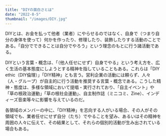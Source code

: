 ```yaml
---
title: "DIYの面白さとは"
date: "2022-8-5"
thumbnail: "/images/DIY.jpg"
---
```


DIYとは、お金を払って他者（業者）にやらせるのではなく、自身で（つまり自分の身体を使って）何かを作ったり、修理したり、装飾したりする活動のことである。「自分でできることは自分でやろう」という理念のもとに行う諸活動である。

DIYという言葉・概念は、「（他人任せにせず）自身でやる」という考え方を、広く生活の基本態度にしようとする精神を指していることもある。これらは「DIY ethic（DIY倫理）」「DIY精神」とも言う。営利企業の活動には頼らず、人々（人・グループ）が自主的に行う活動を推奨する言葉・概念である。こうした精神・態度は、多様な領域において提唱・実行されており、「自主イベント」や「草の根政治運動」「草の根社会運動」、自主制作誌（ミニコミ、Zine）、インディーズ音楽等々に影響を与えているのだ。

各領域のメンバーの中に、「DIY精神」を志向する人がいる場合、その人がその領域でも、業者任せにせず自分（たち）でやることを望み、あるいはその精神を周囲の人々に伝えて、その結果として、それらの個別的活動が生み出されている場合もある。